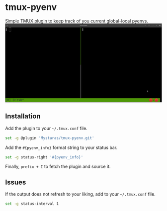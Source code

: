 # tmux-pyenv
Simple TMUX plugin to keep track of you current global-local pyenvs.
![tmux-pyenv.gif](readme-img/tmux-pyenv.gif)

## Installation

Add the plugin to your `~/.tmux.conf` file.
```bash
set -g @plugin 'Mystaras/tmux-pyenv.git'
```

Add the `#{pyenv_info}` format string to your status bar.
```bash
set -g status-right '#{pyenv_info}'
```

Finally, `prefix + I` to fetch the plugin and source it.

## Issues
If the output does not refresh to your liking, add to your `~/.tmux.conf` file.
```bash
set -g status-interval 1
```



